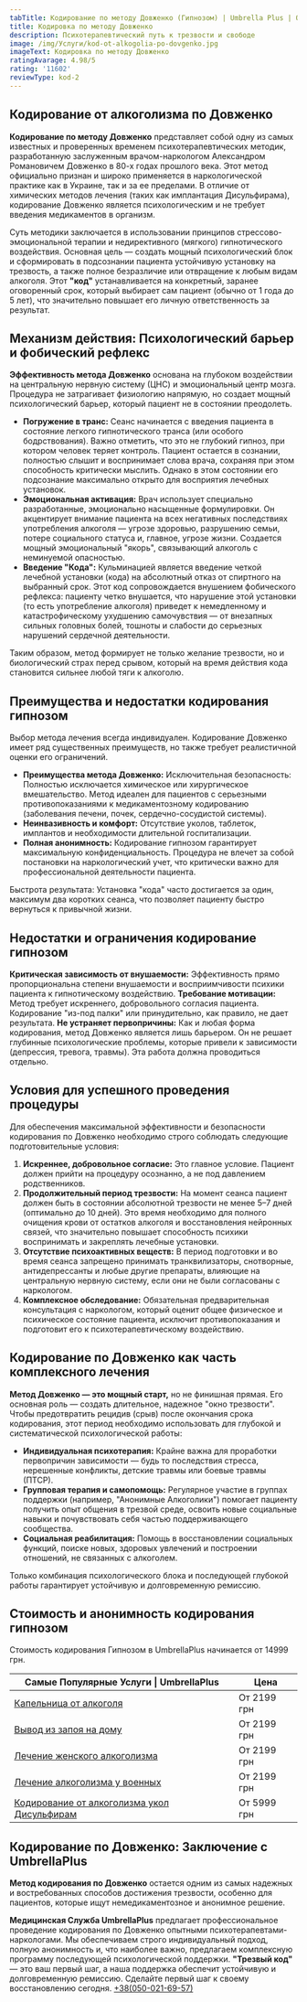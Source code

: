 ```yaml
---
tabTitle: Кодирование по методу Довженко (Гипнозом) | Umbrella Plus | От 14999 грн
title: Кодировка по методу Довженко
description: Психотерапевтический путь к трезвости и свободе
image: /img/Услуги/kod-ot-alkogolia-po-dovgenko.jpg
imageText: Кодировка по методу Довженко
ratingAvarage: 4.98/5
rating: '11602'
reviewType: kod-2
---
```


## Кодирование от алкоголизма по Довженко

**Кодирование по методу Довженко** представляет собой одну из самых известных и проверенных временем психотерапевтических методик, разработанную заслуженным врачом-наркологом Александром Романовичем Довженко в 80-х годах прошлого века. Этот метод официально признан и широко применяется в наркологической практике как в Украине, так и за ее пределами. В отличие от химических методов лечения (таких как имплантация Дисульфирама), кодирование Довженко является психологическим и не требует введения медикаментов в организм.

Суть методики заключается в использовании принципов стрессово-эмоциональной терапии и недирективного (мягкого) гипнотического воздействия. Основная цель — создать мощный психологический блок и сформировать в подсознании пациента устойчивую установку на трезвость, а также полное безразличие или отвращение к любым видам алкоголя. Этот **"код"** устанавливается на конкретный, заранее оговоренный срок, который выбирает сам пациент (обычно от 1 года до 5 лет), что значительно повышает его личную ответственность за результат.

## Механизм действия: Психологический барьер и фобический рефлекс

**Эффективность метода Довженко** основана на глубоком воздействии на центральную нервную систему (ЦНС) и эмоциональный центр мозга. Процедура не затрагивает физиологию напрямую, но создает мощный психологический барьер, который пациент не в состоянии преодолеть.

* **Погружение в транс:** Сеанс начинается с введения пациента в состояние легкого гипнотического транса (или особого бодрствования). Важно отметить, что это не глубокий гипноз, при котором человек теряет контроль. Пациент остается в сознании, полностью слышит и воспринимает слова врача, сохраняя при этом способность критически мыслить. Однако в этом состоянии его подсознание максимально открыто для восприятия лечебных установок.
* **Эмоциональная активация:** Врач использует специально разработанные, эмоционально насыщенные формулировки. Он акцентирует внимание пациента на всех негативных последствиях употребления алкоголя — угрозе здоровью, разрушению семьи, потере социального статуса и, главное, угрозе жизни. Создается мощный эмоциональный "якорь", связывающий алкоголь с неминуемой опасностью.
* **Введение "Кода":** Кульминацией является введение четкой лечебной установки (кода) на абсолютный отказ от спиртного на выбранный срок. Этот код сопровождается внушением фобического рефлекса: пациенту четко внушается, что нарушение этой установки (то есть употребление алкоголя) приведет к немедленному и катастрофическому ухудшению самочувствия — от внезапных сильных головных болей, тошноты и слабости до серьезных нарушений сердечной деятельности.

Таким образом, метод формирует не только желание трезвости, но и биологический страх перед срывом, который на время действия кода становится сильнее любой тяги к алкоголю.

## Преимущества и недостатки кодирования гипнозом

Выбор метода лечения всегда индивидуален. Кодирование Довженко имеет ряд существенных преимуществ, но также требует реалистичной оценки его ограничений.

* **Преимущества метода Довженко:** Исключительная безопасность: Полностью исключается химическое или хирургическое вмешательство. Метод идеален для пациентов с серьезными противопоказаниями к медикаментозному кодированию (заболевания печени, почек, сердечно-сосудистой системы).
* **Неинвазивность и комфорт:** Отсутствие уколов, таблеток, имплантов и необходимости длительной госпитализации.
* **Полная анонимность:** Кодирование гипнозом гарантирует максимальную конфиденциальность. Процедура не влечет за собой постановки на наркологический учет, что критически важно для профессиональной деятельности пациента.

Быстрота результата: Установка "кода" часто достигается за один, максимум два коротких сеанса, что позволяет пациенту быстро вернуться к привычной жизни.

## Недостатки и ограничения кодирование гипнозом

**Критическая зависимость от внушаемости:** Эффективность прямо пропорциональна степени внушаемости и восприимчивости психики пациента к гипнотическому воздействию. **Требование мотивации:** Метод требует искреннего, добровольного согласия пациента. Кодирование "из-под палки" или принудительно, как правило, не дает результата. **Не устраняет первопричины:** Как и любая форма кодирования, метод Довженко является лишь барьером. Он не решает глубинные психологические проблемы, которые привели к зависимости (депрессия, тревога, травмы). Эта работа должна проводиться отдельно.

## Условия для успешного проведения процедуры

Для обеспечения максимальной эффективности и безопасности кодирования по Довженко необходимо строго соблюдать следующие подготовительные условия:

1. **Искреннее, добровольное согласие:** Это главное условие. Пациент должен прийти на процедуру осознанно, а не под давлением родственников.
2. **Продолжительный период трезвости:** На момент сеанса пациент должен быть в состоянии абсолютной трезвости не менее 5–7 дней (оптимально до 10 дней). Это время необходимо для полного очищения крови от остатков алкоголя и восстановления нейронных связей, что значительно повышает способность психики воспринимать и закреплять лечебные установки.
3. **Отсутствие психоактивных веществ:** В период подготовки и во время сеанса запрещено принимать транквилизаторы, снотворные, антидепрессанты и любые другие препараты, влияющие на центральную нервную систему, если они не были согласованы с наркологом.
4. **Комплексное обследование:** Обязательная предварительная консультация с наркологом, который оценит общее физическое и психическое состояние пациента, исключит противопоказания и подготовит его к психотерапевтическому воздействию.

## Кодирование по Довженко как часть комплексного лечения

**Метод Довженко — это мощный старт,** но не финишная прямая. Его основная роль — создать длительное, надежное "окно трезвости". Чтобы предотвратить рецидив (срыв) после окончания срока кодирования, этот период необходимо использовать для глубокой и систематической психологической работы:

* **Индивидуальная психотерапия:** Крайне важна для проработки первопричин зависимости — будь то последствия стресса, нерешенные конфликты, детские травмы или боевые травмы (ПТСР).
* **Групповая терапия и самопомощь:** Регулярное участие в группах поддержки (например, "Анонимные Алкоголики") помогает пациенту получить опыт общения в трезвой среде, освоить новые социальные навыки и почувствовать себя частью поддерживающего сообщества.
* **Социальная реабилитация:** Помощь в восстановлении социальных функций, поиске новых, здоровых увлечений и построении отношений, не связанных с алкоголем.

Только комбинация психологического блока и последующей глубокой работы гарантирует устойчивую и долговременную ремиссию.

## Стоимость и анонимность кодирования гипнозом

Стоимость кодирования Гипнозом в UmbrellaPlus начинается от 14999 грн.

| Самые Популярные Услуги \| UmbrellaPlus                                                       | Цена        |
| --------------------------------------------------------------------------------------------- | ----------- |
| [Капельница от алкоголя](kapelnica-ot-alkogolia-UmbrellaPlus)                                 | От 2199 грн |
| [Вывод из запоя на дому](Vivod-iz-zapoia-na-domy-UmbrellaPlus)                                | От 2199 грн |
| [Лечение женского алкоголизма](lechenie-jenskogo-alkogolizma-umbrellaplus)                    | От 2199 грн |
| [Лечение алкоголизма у военных](lechenie-alk-y-voenih)                                        | От 2199 грн |
| [Кодирование от алкоголизма укол Дисульфирам](kodirovka-ot-alkogolia-disulfiram-umbrellaplus) | От 5999 грн |

## Кодирование по Довженко: Заключение с UmbrellaPlus

**Метод кодирования по Довженко** остается одним из самых надежных и востребованных способов достижения трезвости, особенно для пациентов, которые ищут немедикаментозное и анонимное решение.

**Медицинская Служба UmbrellaPlus** предлагает профессиональное проведение кодирования по Довженко опытными психотерапевтами-наркологами. Мы обеспечиваем строго индивидуальный подход, полную анонимность и, что наиболее важно, предлагаем комплексную программу последующей психологической поддержки. **"Трезвый код"** — это ваш первый шаг, а наша поддержка обеспечит устойчивую и долговременную ремиссию. Сделайте первый шаг к своему восстановлению сегодня. [+38(050-021-69-57)](tel:0500216957)
